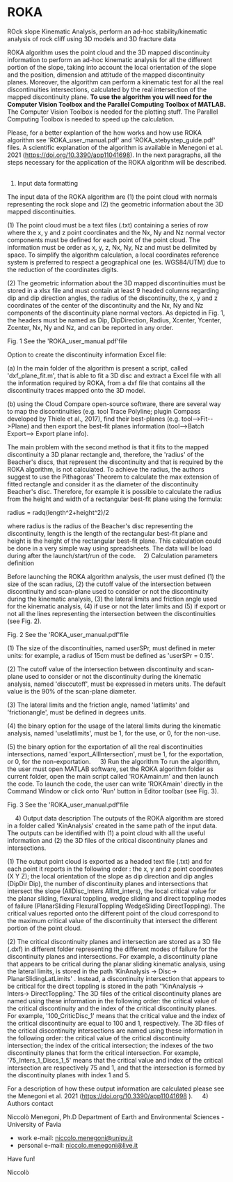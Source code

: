 # ROKA
ROck slope Kinematic Analysis, perform an ad-hoc stability/kinematic analysis of rock cliff using 3D models and 3D fracture data

ROKA algorithm uses the point cloud and the 3D mapped discontinuity information to perform an ad-hoc kinematic analysis for all the different portion of the slope, taking into account the local orientation of the slope and the position, dimension and attitude of the mapped discontinuity planes.
Moreover, the algorithm can perform a kinematic test for all the real discontinuities intersections, calculated by the real intersection of the mapped discontinuity plane.
**To use the algorithm you will need for the Computer Vision Toolbox and the Parallel Computing Toolbox of MATLAB.**
The Computer Vision Toolbox is needed for the plotting stuff.
The Parallel Computing Toolbox is needed to speed up the calculation.

Please, for a better explantion of the how works and how use ROKA algorithm see 'ROKA_user_manual.pdf' and 'ROKA_stebystep_guide.pdf' files.
A scientific explanation of the algorithm is  available in Menegoni et al. 2021 (https://doi.org/10.3390/app11041698).
In the next paragraphs, all the steps necessary for the application of the ROKA algorithm will be described.
 
1) Input data formatting

The input data of the ROKA algorithm are (1) the point cloud with normals representing the rock slope and (2) the geometric information about the 3D mapped discontinuities.

(1) The point cloud must be a text files (.txt) containing a series of row where the x, y and z point coordinates and the Nx, Ny and Nz normal vector components must be defined for each point of the point cloud. The information must be order as x, y, z, Nx, Ny, Nz and must be delimited by space. To simplify the algorithm calculation, a local coordinates reference system is preferred to respect a geographical one (es. WGS84/UTM) due to the reduction of the coordinates digits.

(2) The geometric information about the 3D mapped discontinuities must be stored in a xlsx file and must contain at least 9 headed columns regarding dip and dip direction angles, the radius of the discontinuity, the x, y and z coordinates of the center of the discontinuity and the Nx, Ny and Nz components of the discontinuity plane normal vectors. As depicted in Fig. 1, the headers must be named as Dip, DipDirection, Radius, Xcenter, Ycenter, Zcenter, Nx, Ny and Nz, and can be reported in any order.

 
Fig. 1 See the 'ROKA_user_manual.pdf'file

Option to create the discontinuity information Excel file:

(a) In the main folder of the algorithm is present a script, called 'dxf_plane_fit.m', that is able to fit a 3D disc and extract a Excel file with all the information required by ROKA, from a dxf file that contains all the discontinuity traces mapped onto the 3D model.

(b) using the Cloud Compare open-source software, there are several way to map the discontinuities (e.g. tool Trace Polyline; plugin Compass developed by Thiele et al., 2017), find their best-planes (e.g. tool-->Fit-->Plane) and then export the best-fit planes information (tool-->Batch Export--> Export plane info).

The main problem with the second method is that it fits to the mapped discontinuity a 3D planar rectangle and, therefore, the 'radius' of the Beacher's discs, that represent the discontinuity and that is required by the ROKA algorithm, is not calculated. To achieve the radius, the authors suggest to use the Pithagoras' Theorem to calculate the max extension of fitted rectangle and consider it as the diameter of the discontinuity Beacher's disc. Therefore, for example it is possible to calculate the radius from the height and width of a rectangular best-fit plane using the formula:

radius = radq(length^2+height^2)/2

where radius is the radius of the Beacher's disc representing the discontinuity, length is the length of the rectangular best-fit plane and height is the height of the rectangular best-fit plane. This calculation could be done in a very simple way using spreadsheets.
The data will be load during after the launch/start/run of the code. 
2) Calculation parameters definition

Before launching the ROKA algorithm analysis, the user must defined (1) the size of the scan radius, (2) the cutoff value of the intersection between discontinuity and scan-plane used to consider or not the discontinuity during the kinematic analysis, (3) the lateral limits and friction angle used for the kinematic analysis, (4) if use or not the later limits and (5) if export or not all the lines representing the intersection between the discontinuities (see Fig. 2).
 
Fig. 2 See the 'ROKA_user_manual.pdf'file

(1) The size of the discontinuities, named userSPr, must defined in meter units: for example, a radius of 15cm must be defined as 'userSPr = 0.15'.

(2) The cutoff value of the intersection between discontinuity and scan-plane used to consider or not the discontinuity during the kinematic analysis, named 'disccutoff', must be expressed in meters units. The default value is the 90% of the scan-plane diameter.
	
(3) The lateral limits and the friction angle, named 'latlimits' and 'frictionangle', must be defined in degrees units.

(4) the binary option for the usage of the lateral limits during the kinematic analysis, named 'uselatlimits', must be 1, for the use, or 0, for the non-use.

(5) the binary option for the exportation of all the real discontinuities intersections, named 'export_AllIntersection', must be 1, for the exportation, or 0, for the non-exportation.
 
3) Run the algorithm
To run the algorithm, the user must open MATLAB software, set the ROKA algorithm folder as current folder, open the main script called 'ROKAmain.m' and then launch the code.
To launch the code, the user can write 'ROKAmain' directly in the Command Window or click onto 'Run' button in Editor toolbar (see Fig. 3).

 
Fig. 3 See the 'ROKA_user_manual.pdf'file

 
4) Output data description
The outputs of the ROKA algorithm are stored in a folder called 'KinAnalysis' created in the same path of the input data. The outputs can be identified with (1) a point cloud with all the useful information and (2) the 3D files of the critical discontinuity planes and intersections.

(1) The output point cloud is exported as a headed text file (.txt) and for each point it reports  in the following order : the x, y and z point coordinates (X Y Z); the local orientation of the slope as dip direction and dip angles (DipDir Dip), the number of discontinuity planes and intersections that intersect the slope (AllDisc_Inters AllInt_inters), the local critical value for the planar sliding, flexural toppling, wedge sliding and direct toppling modes of failure (PlanarSliding FlexuralToppling WedgeSliding DirectToppling).
The critical values reported onto the different point of the cloud correspond to the maximum critical value of the discontinuity that intersect the different portion of the point cloud.

(2) The critical discontinuity planes and intersection are stored as a 3D file (.dxf) in different folder representing the different modes of failure for the discontinuity planes and intersections. For example, a discontinuity plane that appears to be critical during the planar sliding kinematic analysis, using the lateral limits, is stored in the path 'KinAnalysis → Disc→ PlanarSlidingLatLimits' . Instead, a discontinuity intersection that appears to be critical for the direct toppling is stored in the path ''KinAnalysis → Inters→ DirectToppling.'
The 3D files of the critical discontinuity planes are named using these information in the following order: the critical value of the critical discontinuity and the index of the  critical discontinuity planes. For example, '100_CriticDisc_1' means that the critical value and the index of the critical discontinuity  are equal to 100 and 1, respectively.
The 3D files of the critical discontinuity intersections are named using these information in the following order: the critical value of the critical discontinuity intersection; the index of the critical intersection; the indexes of the two discontinuity planes that form the critical intersection. For example, '75_Inters_1_Discs_1_5' means that the critical value and index of the critical intersection are respectively 75 and 1, and that the intersection is formed by the discontinuity planes with index 1 and 5.

For a description of how these output information are calculated please see the Menegoni et al. 2021 (https://doi.org/10.3390/app11041698 ).
 
 4) Authors contact

Niccolò Menegoni, Ph.D
Department of Earth and Environmental Sciences - University of Pavia
- work e-mail: niccolo.menegoni@unipv.it 
- personal e-mail: niccolo.menegoni@live.it 

Have fun!

Niccolò
